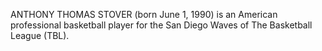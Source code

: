 ANTHONY THOMAS STOVER (born June 1, 1990) is an American professional basketball player for the San Diego Waves of The Basketball League (TBL).
